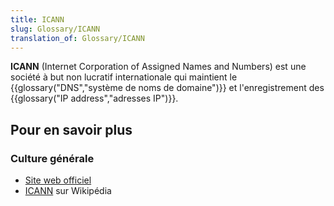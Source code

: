```yaml
---
title: ICANN
slug: Glossary/ICANN
translation_of: Glossary/ICANN
---
```


**ICANN** (Internet Corporation of Assigned Names and Numbers) est une société à but non lucratif internationale qui maintient le {{glossary("DNS","système de noms de domaine")}} et l'enregistrement des {{glossary("IP address","adresses IP")}}.

## Pour en savoir plus

### Culture générale

- [Site web officiel](https://www.icann.org/)
- [ICANN](https://fr.wikipedia.org/wiki/ICANN) sur Wikipédia

